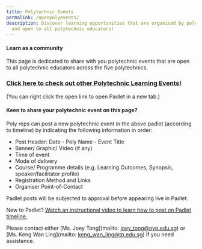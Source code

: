```yaml
---
title: Polytechnic Events
permalink: /openpolyevents/
description: Discover learning opportunities that are organised by polytechnics
  and open to all polytechnic educators!
---
```

#### Learn as a community

This page is dedicated to share with you polytechnic events that are open to all polytechnic educators across the five polytechnics. 
       

### [Click here to check out other Polytechnic Learning Events!](https://nyp.padlet.org/joeytong/pyh8eoctf1vj4q2y)
(You can right click the open link to open Padlet in a new tab.)
                    
	             
#### Keen to share your polytechnic  event on this page?

Poly reps can post a new polytechnic event in the above padlet (according to timeline) by indicating the following information in order:
* Post Header: Date - Poly Name - Event Title
* Banner/ Graphic/ Video (if any)
* Time of event
* Mode of delivery
* Course/ Programme details (e.g. Learning Outcomes, Synopsis, speaker/facilitator profile)
* Registration Method and Links
* Organiser Point-of-Contact 

Padlet posts will be subjected to approval before appearing live in Padlet.

New to Padlet? [Watch an instructional video to learn how to post on Padlet timeline.](https://youtu.be/uXSxl4qFpmk?t=110)


Please contact either [Ms. Joey Tong](mailto: joey_tong@nyp.edu.sg) or [Ms. Keng Wan Ling](mailto: keng_wan_ling@tp.edu.sg) if you need assistance.